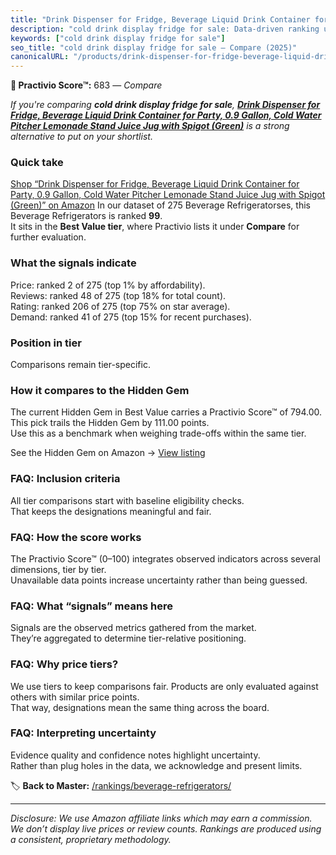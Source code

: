 ```yaml
---
title: "Drink Dispenser for Fridge, Beverage Liquid Drink Container for Party, 0.9 Gallon, Cold Water Pitcher Lemonade Stand Juice Jug with Spigot (Green)"
description: "cold drink display fridge for sale: Data-driven ranking using the Practivio Score™. Positioned by quality, value, demand, findability, momentum."
keywords: ["cold drink display fridge for sale"]
seo_title: "cold drink display fridge for sale — Compare (2025)"
canonicalURL: "/products/drink-dispenser-for-fridge-beverage-liquid-drink-container-for-party-09-gallon-cold-water-pitcher-lemonade-stand-juice-jug-with-spigot-green-B0C61FPJB3/"
---
```


**🛒 Practivio Score™:** 683 — _Compare_


*If you're comparing **cold drink display fridge for sale**, **[Drink Dispenser for Fridge, Beverage Liquid Drink Container for Party, 0.9 Gallon, Cold Water Pitcher Lemonade Stand Juice Jug with Spigot (Green)](https://www.amazon.com/dp/B0C61FPJB3?tag=practivio-20)** is a strong alternative to put on your shortlist.*
### Quick take
[Shop “Drink Dispenser for Fridge, Beverage Liquid Drink Container for Party, 0.9 Gallon, Cold Water Pitcher Lemonade Stand Juice Jug with Spigot (Green)” on Amazon](https://www.amazon.com/dp/B0C61FPJB3?tag=practivio-20)
In our dataset of 275 Beverage Refrigeratorses, this Beverage Refrigerators is ranked **99**.  
It sits in the **Best Value tier**, where Practivio lists it under **Compare** for further evaluation.

### What the signals indicate
Price: ranked 2 of 275 (top 1% by affordability).  
Reviews: ranked 48 of 275 (top 18% for total count).  
Rating: ranked 206 of 275 (top 75% on star average).  
Demand: ranked 41 of 275 (top 15% for recent purchases).

### Position in tier
Comparisons remain tier-specific.

### How it compares to the Hidden Gem
The current Hidden Gem in Best Value carries a Practivio Score™ of 794.00.  
This pick trails the Hidden Gem by 111.00 points.  
Use this as a benchmark when weighing trade-offs within the same tier.  

See the Hidden Gem on Amazon → [View listing](https://www.amazon.com/dp/B00IR8H55A?tag=practivio-20)

### FAQ: Inclusion criteria
All tier comparisons start with baseline eligibility checks.  
That keeps the designations meaningful and fair.

### FAQ: How the score works
The Practivio Score™ (0–100) integrates observed indicators across several dimensions, tier by tier.  
Unavailable data points increase uncertainty rather than being guessed.

### FAQ: What “signals” means here
Signals are the observed metrics gathered from the market.  
They’re aggregated to determine tier-relative positioning.

### FAQ: Why price tiers?
We use tiers to keep comparisons fair. Products are only evaluated against others with similar price points.  
That way, designations mean the same thing across the board.

### FAQ: Interpreting uncertainty
Evidence quality and confidence notes highlight uncertainty.  
Rather than plug holes in the data, we acknowledge and present limits.

<!-- Missing template for Compare/CompareWithinPriceClass -->


🏷️ **Back to Master:** [/rankings/beverage-refrigerators/](/rankings/beverage-refrigerators/)

---
_Disclosure: We use Amazon affiliate links which may earn a commission. We don’t display live prices or review counts. Rankings are produced using a consistent, proprietary methodology._
